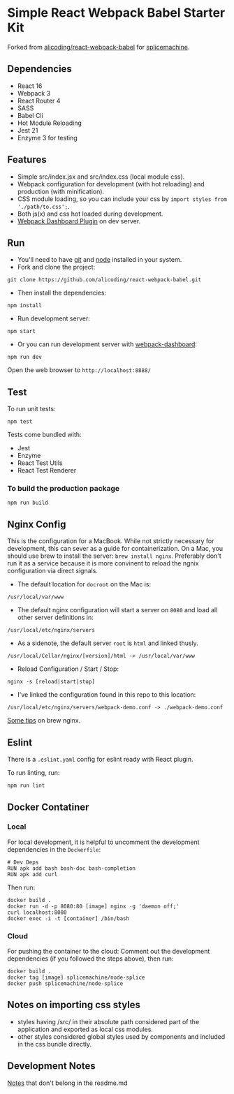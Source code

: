 # Simple React Webpack Babel Starter Kit

Forked from [alicoding/react-webpack-babel][1] for [splicemachine][2].

## Dependencies

* React 16
* Webpack 3
* React Router 4
* SASS
* Babel Cli
* Hot Module Reloading
* Jest 21 
* Enzyme 3 for testing

## Features

* Simple src/index.jsx and src/index.css (local module css).
* Webpack configuration for development (with hot reloading) and production (with minification).
* CSS module loading, so you can include your css by ```import styles from './path/to.css';```.
* Both js(x) and css hot loaded during development.
* [Webpack Dashboard Plugin][3] on dev server.

## Run

* You'll need to have [git][4] and [node][5] installed in your system.
* Fork and clone the project:

```
git clone https://github.com/alicoding/react-webpack-babel.git
```

* Then install the dependencies:

```
npm install
```

* Run development server:

```
npm start
```

* Or you can run development server with [webpack-dashboard][3]:

```
npm run dev
```

Open the web browser to `http://localhost:8888/`

## Test
To run unit tests:

```
npm test
```

Tests come bundled with:

* Jest
* Enzyme
* React Test Utils
* React Test Renderer

### To build the production package

```
npm run build
```

## Nginx Config
This is the configuration for a MacBook. While not strictly necessary for development, this can sever as a guide for containerization. On a Mac, you should use brew to install the server: `brew install nginx`. Preferably don't run it as a service because it is more convinent to reload the ngnix configuration via direct signals.

- The default location for `docroot` on the Mac is:

```
/usr/local/var/www
```

- The default nginx configuration will start a server on `8080` and load all other server definitions in:

```
/usr/local/etc/nginx/servers
```

- As a sidenote, the default server `root` is `html` and linked thusly.

```
/usr/local/Cellar/nginx/[version]/html -> /usr/local/var/www
```

- Reload Configuration / Start / Stop:

```
nginx -s [reload|start|stop]
```

- I've linked the configuration found in this repo to this location:

```
/usr/local/etc/nginx/servers/webpack-demo.conf -> ./webpack-demo.conf
```

[Some tips][6] on brew nginx.

## Eslint
There is a `.eslint.yaml` config for eslint ready with React plugin.

To run linting, run:

```
npm run lint
```

## Docker Contatiner
### Local
For local development, it is helpful to uncomment the development dependencies in the `Dockerfile`:
```
# Dev Deps
RUN apk add bash bash-doc bash-completion
RUN apk add curl
```

Then run:
```
docker build .
docker run -d -p 8080:80 [image] nginx -g 'daemon off;'
curl localhost:8080
docker exec -i -t [container] /bin/bash
```

### Cloud
For pushing the container to the cloud:
Comment out the development dependencies (if you followed the steps above), then run:
```
docker build .
docker tag [image] splicemachine/node-splice
docker push splicemachine/node-splice
```

## Notes on importing css styles
* styles having /src/ in their absolute path considered part of the application and exported as local css modules.
* other styles considered global styles used by components and included in the css bundle directly.

## Development Notes
[Notes][7] that don't belong in the readme.md

[1]: https://github.com/alicoding/react-webpack-babel
[2]: https://github.com/splicemachine
[3]: https://github.com/FormidableLabs/webpack-dashboard
[4]: https://git-scm.com/
[5]: https://nodejs.org/en/
[6]: http://learnaholic.me/2012/10/10/installing-nginx-in-mac-os-x-mountain-lion/
[7]: ./docs/dev-notes.md